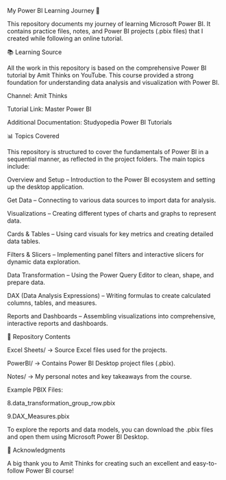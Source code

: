 My Power BI Learning Journey 🚀

This repository documents my journey of learning Microsoft Power BI. It contains practice files, notes, and Power BI projects (.pbix files) that I created while following an online tutorial.

📚 Learning Source

All the work in this repository is based on the comprehensive Power BI tutorial by Amit Thinks on YouTube. This course provided a strong foundation for understanding data analysis and visualization with Power BI.

Channel: Amit Thinks

Tutorial Link: Master Power BI

Additional Documentation: Studyopedia Power BI Tutorials

📊 Topics Covered

This repository is structured to cover the fundamentals of Power BI in a sequential manner, as reflected in the project folders. The main topics include:

Overview and Setup – Introduction to the Power BI ecosystem and setting up the desktop application.

Get Data – Connecting to various data sources to import data for analysis.

Visualizations – Creating different types of charts and graphs to represent data.

Cards & Tables – Using card visuals for key metrics and creating detailed data tables.

Filters & Slicers – Implementing panel filters and interactive slicers for dynamic data exploration.

Data Transformation – Using the Power Query Editor to clean, shape, and prepare data.

DAX (Data Analysis Expressions) – Writing formulas to create calculated columns, tables, and measures.

Reports and Dashboards – Assembling visualizations into comprehensive, interactive reports and dashboards.

📁 Repository Contents

Excel Sheets/ → Source Excel files used for the projects.

PowerBI/ → Contains Power BI Desktop project files (.pbix).

Notes/ → My personal notes and key takeaways from the course.

Example PBIX Files:

8.data_transformation_group_row.pbix

9.DAX_Measures.pbix

To explore the reports and data models, you can download the .pbix files and open them using Microsoft Power BI Desktop.

🙏 Acknowledgments

A big thank you to Amit Thinks for creating such an excellent and easy-to-follow Power BI course!
